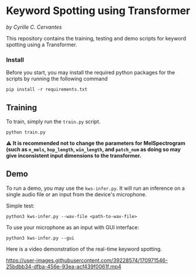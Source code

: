 # Keyword Spotting using Transformer
*by Cyrille C. Cervantes*

This repository contains the training, testing and demo scripts for keyword spotting using a Transformer.

### Install
Before you start, you may install the required python packages for the scripts by running the following command
```
pip install -r requirements.txt
```
## Training
To train, simply run the ```train.py``` script.
```
python train.py
```

:warning: **It is recommended not to change the parameters for MelSpectrogram (such as ```n_mels```, ```hop_length```, ```win_length```, and ```patch_num``` as doing so may give inconsistent input dimensions to the transformer.**

## Demo
To run a demo, you may use the ```kws-infer.py```. It will run an inference on a single audio file or an input from the device's microphone.

Simple test:
```
python3 kws-infer.py --wav-file <path-to-wav-file>  
```
To use your microphone as an input with GUI interface:
```
python3 kws-infer.py --gui
```

Here is a video demonstration of the real-time keyword spotting.

https://user-images.githubusercontent.com/39228574/170971546-25bdbb34-dfba-456e-93ea-acf439f0061f.mp4


